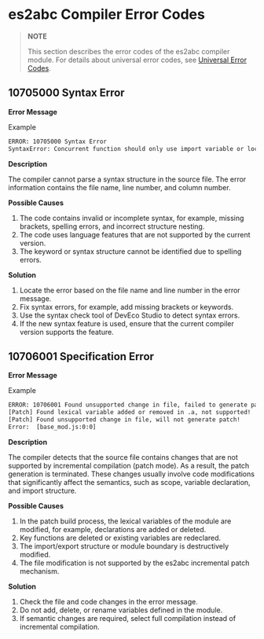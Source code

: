 # es2abc Compiler Error Codes

<!--Kit: ArkTS-->
<!--Subsystem: ArkCompiler-->
<!--Owner: @huyunhui1; @oh-rgx1; @zmw1-->
<!--Designer: @ctw-ian-->
<!--Tester: @kirl75; @zsw_zhushiwei-->
<!--Adviser: @foryourself-->

> **NOTE**
>
> This section describes the error codes of the es2abc compiler module. For details about universal error codes, see [Universal Error Codes](../errorcode-universal.md).

## 10705000 Syntax Error

**Error Message**

Example
```txt
ERROR: 10705000 Syntax Error
SyntaxError: Concurrent function should only use import variable or local variable, 'a' is not one of them [/path/to/wrong/file.ts:9:4]
```

**Description**

The compiler cannot parse a syntax structure in the source file. The error information contains the file name, line number, and column number.

**Possible Causes**

1. The code contains invalid or incomplete syntax, for example, missing brackets, spelling errors, and incorrect structure nesting.
2. The code uses language features that are not supported by the current version.
3. The keyword or syntax structure cannot be identified due to spelling errors.

**Solution**

1. Locate the error based on the file name and line number in the error message.
2. Fix syntax errors, for example, add missing brackets or keywords.
3. Use the syntax check tool of DevEco Studio to detect syntax errors.
4. If the new syntax feature is used, ensure that the current compiler version supports the feature.

## 10706001 Specification Error

**Error Message**

Example
```txt
ERROR: 10706001 Found unsupported change in file, failed to generate patch abc!
[Patch] Found lexical variable added or removed in .a, not supported!
[Patch] Found unsupported change in file, will not generate patch!
Error:  [base_mod.js:0:0]
```

**Description**

The compiler detects that the source file contains changes that are not supported by incremental compilation (patch mode). As a result, the patch generation is terminated. These changes usually involve code modifications that significantly affect the semantics, such as scope, variable declaration, and import structure.

**Possible Causes**

1. In the patch build process, the lexical variables of the module are modified, for example, declarations are added or deleted.
2. Key functions are deleted or existing variables are redeclared.
3. The import/export structure or module boundary is destructively modified.
4. The file modification is not supported by the es2abc incremental patch mechanism.

**Solution**

1. Check the file and code changes in the error message.
2. Do not add, delete, or rename variables defined in the module.
3. If semantic changes are required, select full compilation instead of incremental compilation.
